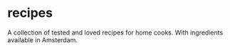 # recipes

A collection of tested and loved recipes for home cooks. With ingredients available in Amsterdam.
